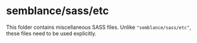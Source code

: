 # semblance/sass/etc

This folder contains miscellaneous SASS files. Unlike `"semblance/sass/etc"`, these files
need to be used explicitly.
